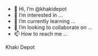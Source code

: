 - 👋 Hi, I’m @khakidepot
- 👀 I’m interested in ...
- 🌱 I’m currently learning ...
- 💞️ I’m looking to collaborate on ...
- 📫 How to reach me ...

<!---
khakidepot/khakidepot is a ✨ special ✨ repository because its `README.md` (this file) appears on your GitHub profile.
You can click the Preview link to take a look at your changes.
---> Khaki Depot 

